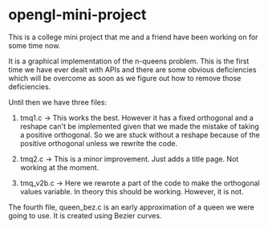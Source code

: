 opengl-mini-project
=============

This is a college mini project that me and a friend have been working on for some time now.

It is a graphical implementation of the n-queens problem. This is the first time we have ever dealt with 
APIs and there are some obvious deficiencies which will be overcome as soon as we figure out how to remove
those deficiencies.

Until then we have three files:

1. tmq1.c -> This works the best. However it has a fixed orthogonal and a reshape can't be implemented given that
we made the mistake of taking a positive orthogonal. So we are stuck without a reshape because of the positive 
orthogonal unless we rewrite the code.

2. tmq2.c -> This is a minor improvement. Just adds a title page. Not working at the moment.

3. tmq_v2b.c -> Here we rewrote a part of the code to make the orthogonal values variable. In theory this should be
working. However, it is not.

The fourth file, queen_bez.c is an early approximation of a queen we were going to use. It is created using Bezier
curves.